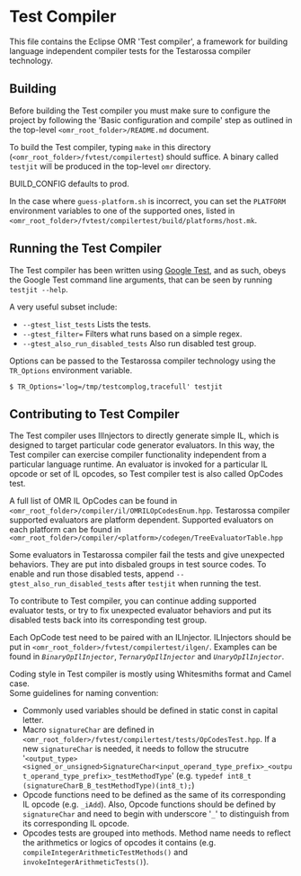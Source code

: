 Test Compiler
=============

This file contains the Eclipse OMR 'Test compiler', a framework for building
language independent compiler tests for the Testarossa compiler technology.

Building
--------
Before building the Test compiler you must make sure to configure the project
by following the 'Basic configuration and compile' step as outlined in the
top-level `<omr_root_folder>/README.md` document.

To build the Test compiler, typing `make` in this directory
(`<omr_root_folder>/fvtest/compilertest`) should suffice. A binary called
`testjit` will be produced in the top-level `omr` directory.

BUILD_CONFIG defaults to prod.

In the case where `guess-platform.sh` is incorrect, you can set the `PLATFORM`
environment variables to one of the supported ones, listed in
`<omr_root_folder>/fvtest/compilertest/build/platforms/host.mk`.


Running the Test Compiler
-------------------------

The Test compiler has been written using [Google Test][gtest], and as such,
obeys the Google Test command line arguments, that can be seen by running
`testjit --help`.

A very useful subset include:

* `--gtest_list_tests` Lists the tests.
* `--gtest_filter=` Filters what runs based on a simple regex.
* `--gtest_also_run_disabled_tests` Also run disabled test group.

Options can be passed to the Testarossa compiler technology using the
`TR_Options` environment variable.

    $ TR_Options='log=/tmp/testcomplog,tracefull' testjit


Contributing to Test Compiler
-----------------------------

The Test compiler uses IlInjectors to directly generate simple IL,
which is designed to target particular code generator evaluators.
In this way, the Test compiler can exercise compiler functionality
independent from a particular language runtime. An evaluator is
invoked for a particular IL opcode or set of IL opcodes,
so Test compiler test is also called OpCodes test.

A full list of OMR IL OpCodes can be found in `<omr_root_folder>/compiler/il/OMRILOpCodesEnum.hpp`.
Testarossa compiler supported evaluators are platform dependent. Supported evaluators
on each platform can be found in `<omr_root_folder>/compiler/<platform>/codegen/TreeEvaluatorTable.hpp`

Some evaluators in Testarossa compiler fail the tests and give unexpected behaviors.
They are put into disbaled groups in test source codes. To enable and run those disabled
tests, append `--gtest_also_run_disabled_tests` after `testjit` when running the test.

To contribute to Test compiler, you can continue adding supported evaluator tests,
or try to fix unexpected evaluator behaviors and put its disabled tests back into
its corresponding test group.

Each OpCode test need to be paired with an ILInjector. ILInjectors should
be put in `<omr_root_folder>/fvtest/compilertest/ilgen/`. Examples can be
found in *`BinaryOpIlInjector`*, *`TernaryOpIlInjector`* and *`UnaryOpIlInjector`*.

Coding style in Test compiler is mostly using Whitesmiths format and Camel case.  
Some guidelines for naming convention:

* Commonly used variables should be defined in static const in capital letter.
* Macro `signatureChar` are defined in `<omr_root_folder>/fvtest/compilertest/tests/OpCodesTest.hpp`.
  If a new `signatureChar` is needed, it needs to follow the strucutre 
  '`<output_type> <signed_or_unsigned>SignatureChar<input_operand_type_prefix>_<output_operand_type_prefix>_testMethodType`' 
  (e.g. `typedef int8_t (signatureCharB_B_testMethodType)(int8_t);`)
* Opcode functions need to be defined as the same of its corresponding IL opcode (e.g. `_iAdd`). 
  Also, Opcode functions should be defined by `signatureChar` and need to begin with underscore '`_`'
  to distinguish from its corresponding IL opcode. 
* Opcodes tests are grouped into methods. Method name needs to reflect the arithmetics or logics
  of opcodes it contains (e.g. `compileIntegerArithmeticTestMethods()` and 
  `invokeIntegerArithmeticTests()`).


[gtest]: https://github.com/google/googletest/
